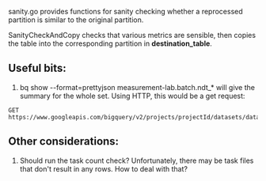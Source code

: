 sanity.go provides functions for sanity checking whether a reprocessed
partition is similar to the original partition.

SanityCheckAndCopy checks that various metrics are sensible, then copies
the table into the corresponding partition in __destination_table__.

## Useful bits:

1. bq show --format=prettyjson measurement-lab.batch.ndt_* will give
 the summary for the whole set.  Using HTTP, this would be a get request:
 ```
GET https://www.googleapis.com/bigquery/v2/projects/projectId/datasets/datasetId/tables/tableId

 ```

## Other considerations:
1. Should run the task count check?  Unfortunately, there may be task
files that don't result in any rows.  How to deal with that?

